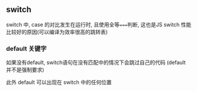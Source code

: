 

## switch

switch 中, case 的对比发生在运行时, 且使用全等`===`判断, 这也是JS switch 性能比较好的原因(可以编译为效率很高的跳转表)

### default 关键字

如果没有default, switch语句在没有匹配中的情况下会跳过自己的代码 (default 并不是强制要求)

此外 default 可以出现在 switch 中的任何位置


